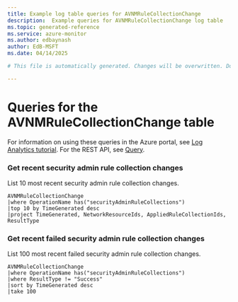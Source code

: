 ```yaml
---
title: Example log table queries for AVNMRuleCollectionChange
description:  Example queries for AVNMRuleCollectionChange log table
ms.topic: generated-reference
ms.service: azure-monitor
ms.author: edbaynash
author: EdB-MSFT
ms.date: 04/14/2025

# This file is automatically generated. Changes will be overwritten. Do not change this file directly. 

---
```


# Queries for the AVNMRuleCollectionChange table

For information on using these queries in the Azure portal, see [Log Analytics tutorial](/azure/azure-monitor/logs/log-analytics-tutorial). For the REST API, see [Query](/rest/api/loganalytics/query).


### Get recent security admin rule collection changes  


List 10 most recent security admin rule collection changes.  

```query
AVNMRuleCollectionChange
|where OperationName has("securityAdminRuleCollections")
|top 10 by TimeGenerated desc
|project TimeGenerated, NetworkResourceIds, AppliedRuleCollectionIds, ResultType
```



### Get recent failed security admin rule collection changes  


List 100 most recent failed security admin rule collection changes.  

```query
AVNMRuleCollectionChange
|where OperationName has("securityAdminRuleCollections")
|where ResultType != "Success"
|sort by TimeGenerated desc
|take 100

```

